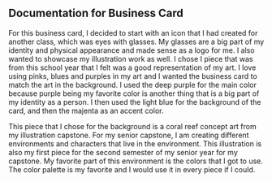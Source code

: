 ## Documentation for Business Card

For this business card, I decided to start with an icon that I had created for another class, which was eyes with glasses. My glasses are a big part of my identity and physical appearance and made sense as a logo for me. I also wanted to showcase my illustration work as well. I chose I piece that was from this school year that I felt was a good representation of my art. I love using pinks, blues and purples in my art and I wanted the business card to match the art in the background. I used the deep purple for the main color because purple being my favorite color is another thing that is a big part of my identity as a person. I then used the light blue for the background of the card, and then the majenta as an accent color.

This piece that I chose for the background is a coral reef concept art from my illustration capstone. For my senior capstone, I am creating different environments and characters that live in the environment. This illustration is also my first piece for the second semester of my senior year for my capstone. My favorite part of this environment is the colors that I got to use. The color palette is my favorite and I would use it in every piece if I could.